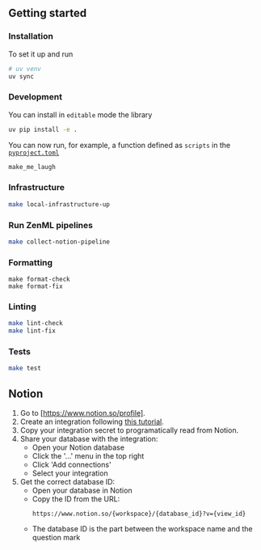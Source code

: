 ## Getting started

### Installation

To set it up and run

```bash
# uv venv
uv sync
```

### Development

You can install in `editable` mode the library

```bash
uv pip install -e .
```

You can now run, for example, a function defined as `scripts` in the [`pyproject.toml`](pyproject.toml)

```bash
make_me_laugh
```

### Infrastructure

```bash
make local-infrastructure-up
```


### Run ZenML pipelines

```bash
make collect-notion-pipeline
```

### Formatting

```
make format-check
make format-fix
```

### Linting

```bash
make lint-check
make lint-fix
```

### Tests

```bash
make test
```

## Notion

1. Go to [https://www.notion.so/profile].
2. Create an integration following [this tutorial](https://developers.notion.com/docs/authorization).
3. Copy your integration secret to programatically read from Notion.
4. Share your database with the integration:
   - Open your Notion database
   - Click the '...' menu in the top right
   - Click 'Add connections'
   - Select your integration
5. Get the correct database ID:
   - Open your database in Notion
   - Copy the ID from the URL: 
     ```
     https://www.notion.so/{workspace}/{database_id}?v={view_id}
     ```
   - The database ID is the part between the workspace name and the question mark